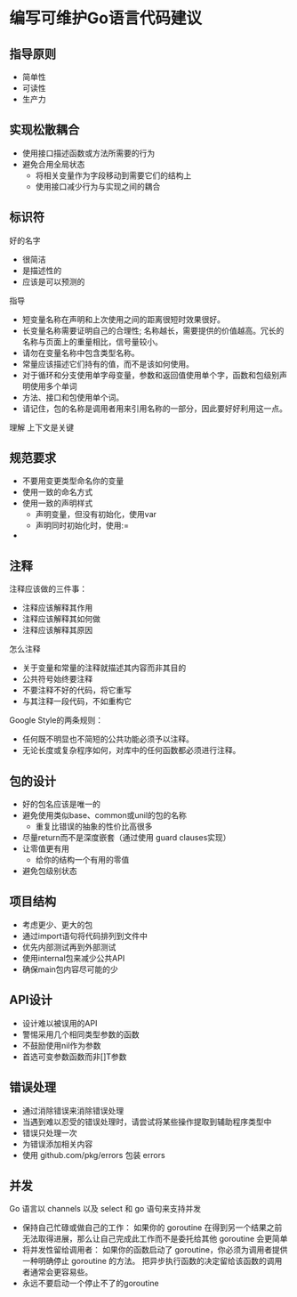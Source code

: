 # 编写可维护Go语言代码建议

## 指导原则

* 简单性
* 可读性
* 生产力

## 实现松散耦合

* 使用接口描述函数或方法所需要的行为
* 避免合用全局状态
  * 将相关变量作为字段移动到需要它们的结构上
  * 使用接口减少行为与实现之间的耦合

## 标识符

好的名字

* 很简洁
* 是描述性的
* 应该是可以预测的

指导

* 短变量名称在声明和上次使用之间的距离很短时效果很好。
* 长变量名称需要证明自己的合理性; 名称越长，需要提供的价值越高。冗长的名称与页面上的重量相比，信号量较小。
* 请勿在变量名称中包含类型名称。
* 常量应该描述它们持有的值，而不是该如何使用。
* 对于循环和分支使用单字母变量，参数和返回值使用单个字，函数和包级别声明使用多个单词
* 方法、接口和包使用单个词。
* 请记住，包的名称是调用者用来引用名称的一部分，因此要好好利用这一点。

理解 上下文是关键

## 规范要求

* 不要用变更类型命名你的变量
* 使用一致的命名方式
* 使用一致的声明样式
  * 声明变量，但没有初始化，使用var
  * 声明同时初始化时，使用:=
* 
## 注释

注释应该做的三件事：

* 注释应该解释其作用
* 注释应该解释其如何做
* 注释应该解释其原因

怎么注释

* 关于变量和常量的注释就描述其内容而非其目的
* 公共符号始终要注释
* 不要注释不好的代码，将它重写
* 与其注释一段代码，不如重构它

Google Style的两条规则：

* 任何既不明显也不简短的公共功能必须予以注释。
* 无论长度或复杂程序如何，对库中的任何函数都必须进行注释。

## 包的设计

* 好的包名应该是唯一的
* 避免使用类似base、common或unil的包的名称
  * 重复比错误的抽象的性价比高很多
* 尽量return而不是深度嵌套（通过使用 guard clauses实现）
* 让零值更有用
  * 给你的结构一个有用的零值 
* 避免包级别状态

## 项目结构

* 考虑更少、更大的包
* 通过import语句将代码排列到文件中
* 优先内部测试再到外部测试
* 使用internal包来减少公共API
* 确保main包内容尽可能的少

## API设计

* 设计难以被误用的API
* 警惕采用几个相同类型参数的函数
* 不鼓励使用nil作为参数
* 首选可变参数函数而非\[\]T参数

## 错误处理

* 通过消除错误来消除错误处理
* 当遇到难以忍受的错误处理时，请尝试将某些操作提取到辅助程序类型中
* 错误只处理一次
* 为错误添加相关内容
* 使用 github.com/pkg/errors 包装 errors

## 并发

Go 语言以 channels 以及 select 和 go 语句来支持并发

* 保持自己忙碌或做自己的工作： 如果你的 goroutine 在得到另一个结果之前无法取得进展，那么让自己完成此工作而不是委托给其他 goroutine 会更简单
* 将并发性留给调用者： 如果你的函数启动了 goroutine，你必须为调用者提供一种明确停止 goroutine 的方法。 把异步执行函数的决定留给该函数的调用者通常会更容易些。
* 永远不要启动一个停止不了的goroutine

